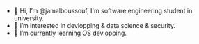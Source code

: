 - 👋 Hi, I’m @jamalboussouf, I'm software engineering student in university.
- 👀 I’m interested in devlopping & data science & security.
- 🌱 I’m currently learning OS devlopping.


<!---
jamalboussouf/jamalboussouf is a ✨ special ✨ repository because its `README.md` (this file) appears on your GitHub profile.
You can click the Preview link to take a look at your changes.
--->
